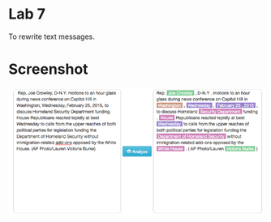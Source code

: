 # Lab 7

To rewrite text messages.

# Screenshot

![Alt text](https://raw.githubusercontent.com/cnsgcu/CS5560/master/screenshot/demo.png "Demo")